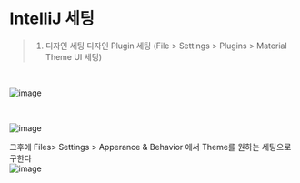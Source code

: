 # IntelliJ 세팅

> 1. 디자인 세팅
디자인 Plugin 세팅 (File > Settings > Plugins > Material Theme UI 세팅)
<br/>

![image](https://user-images.githubusercontent.com/60413291/156584528-d20c881e-d736-4e1d-b5fb-91570c0f67ad.png)

<br/>

![image](https://user-images.githubusercontent.com/60413291/156584624-9c23c312-fab4-4a30-bf69-6c3fc7cf85f6.png)

그후에 Files> Settings > Apperance & Behavior 에서 Theme를 원하는 세팅으로 구한다
<br/>
![image](https://user-images.githubusercontent.com/60413291/156584680-8e4703ee-879f-437e-a87b-9c67991cc854.png)
